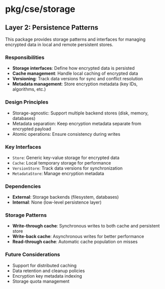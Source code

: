 # pkg/cse/storage

## Layer 2: Persistence Patterns

This package provides storage patterns and interfaces for managing encrypted data in local and remote persistent stores.

### Responsibilities

- **Storage interfaces**: Define how encrypted data is persisted
- **Cache management**: Handle local caching of encrypted data
- **Versioning**: Track data versions for sync and conflict resolution
- **Metadata management**: Store encryption metadata (key IDs, algorithms, etc.)

### Design Principles

- Storage-agnostic: Support multiple backend stores (disk, memory, databases)
- Metadata separation: Keep encryption metadata separate from encrypted payload
- Atomic operations: Ensure consistency during writes

### Key Interfaces

- `Store`: Generic key-value storage for encrypted data
- `Cache`: Local temporary storage for performance
- `VersionStore`: Track data versions for synchronization
- `MetadataStore`: Manage encryption metadata

### Dependencies

- **External**: Storage backends (filesystem, databases)
- **Internal**: None (low-level persistence layer)

### Storage Patterns

- **Write-through cache**: Synchronous writes to both cache and persistent store
- **Write-back cache**: Asynchronous writes for better performance
- **Read-through cache**: Automatic cache population on misses

### Future Considerations

- Support for distributed caching
- Data retention and cleanup policies
- Encryption key metadata indexing
- Storage quota management
